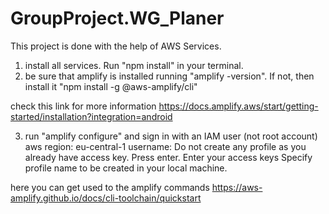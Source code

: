 # GroupProject.WG_Planer

This project is done with the help of AWS Services.

1. install all services. Run "npm install" in your terminal.
2. be sure that amplify is installed running "amplify -version". If not, then install it "npm install -g @aws-amplify/cli"

check this link for more information https://docs.amplify.aws/start/getting-started/installation?integration=android

3. run "amplify configure" and sign in with an IAM user (not root account)
    aws region: eu-central-1
    username: <your username>
    Do not create any profile as you already have access key. Press enter.
    Enter your access keys
    Specify profile name to be created in your local machine.

here you can get used to the amplify commands https://aws-amplify.github.io/docs/cli-toolchain/quickstart
